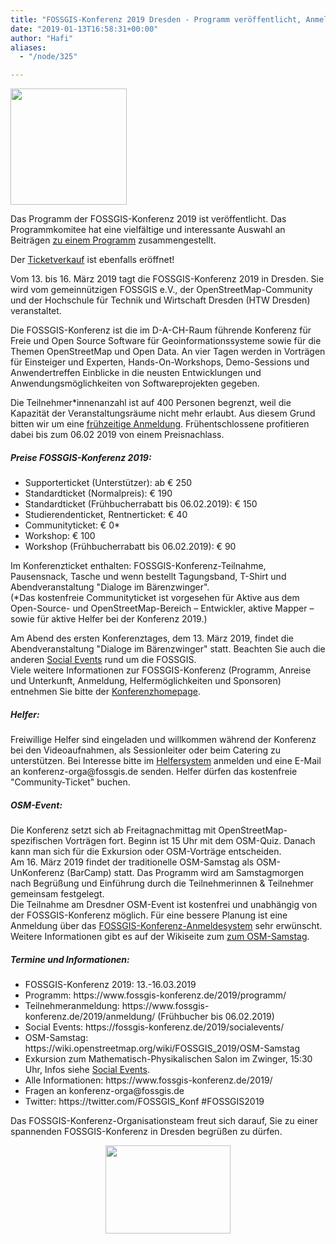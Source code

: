 ```yaml
---
title: "FOSSGIS-Konferenz 2019 Dresden - Programm veröffentlicht, Anmeldung eröffnet"
date: "2019-01-13T16:58:31+00:00"
author: "Hafi"
aliases:
  - "/node/325"

---
```


<img src="https://www.fossgis.de/w/images/c/c0/Dresden_Pic_Kolossos_mit-logo.png" height="186px">
<p>Das Programm der FOSSGIS-Konferenz 2019 ist veröffentlicht. Das Programmkomitee hat eine vielfältige und interessante Auswahl an Beiträgen <a href="https://www.fossgis-konferenz.de/2019/programm" target="_blank">zu einem Programm</a> zusammengestellt.</p>
<p>Der <a href="https://www.fossgis-konferenz.de/2019/anmeldung">Ticketverkauf</a> ist ebenfalls eröffnet!</p>

<p>Vom 13. bis 16. März 2019 tagt die FOSSGIS-Konferenz 2019 in Dresden. Sie wird vom gemeinnützigen FOSSGIS e.V., der OpenStreetMap-Community und der Hochschule für Technik und Wirtschaft Dresden (HTW Dresden) veranstaltet.</p>
<!--break-->
<p>Die FOSSGIS-Konferenz ist die im D-A-CH-Raum führende Konferenz für Freie und Open Source Software für Geoinformationssysteme sowie für die Themen OpenStreetMap und Open Data. An vier Tagen werden in Vorträgen für Einsteiger und Experten, Hands-On-Workshops, Demo-Sessions und Anwendertreffen Einblicke in die neusten Entwicklungen und Anwendungsmöglichkeiten von Softwareprojekten gegeben. </p>

<p>Die Teilnehmer*innenanzahl ist auf 400  Personen begrenzt, weil die Kapazität der Veranstaltungsräume nicht  mehr erlaubt. Aus diesem Grund bitten wir um eine 
<a href="https://www.fossgis-konferenz.de/2019/anmeldung/" target="_blank" alt="zur Anmeldung FOSSGIS 2019">  frühzeitige Anmeldung</a>.  Frühentschlossene profitieren dabei bis zum 06.02 2019 von einem  Preisnachlass.</p>

<h5>Preise FOSSGIS-Konferenz 2019:</h5>
<ul> 
<li>Supporterticket (Unterstützer): ab € 250</li> 
<li> Standardticket (Normalpreis): € 190</li> 
<li> Standardticket (Frühbucherrabatt bis 06.02.2019): € 150</li> 
<li>  Studierendenticket, Rentnerticket: € 40</li> 
<li>Communityticket: € 0*</li> 
<li>Workshop: € 100</li> 
<li>Workshop (Frühbucherrabatt bis 06.02.2019): € 90</li> 
</ul>
</p>
    
<p>Im Konferenzticket enthalten:  FOSSGIS-Konferenz-Teilnahme, Pausensnack, Tasche und wenn bestellt Tagungsband, T-Shirt und Abendveranstaltung "Dialoge im Bärenzwinger".<br>
(*Das kostenfreie Communityticket ist vorgesehen für Aktive aus dem  Open-Source- und OpenStreetMap-Bereich – Entwickler, aktive Mapper –  sowie für aktive Helfer bei der Konferenz 2019.)</p>

<p>Am Abend des ersten Konferenztages, dem 13. März 2019, findet die Abendveranstaltung "Dialoge im Bärenzwinger" statt. Beachten Sie auch die anderen <a href="https://fossgis-konferenz.de/2019/socialevents/">Social Events</a> rund um die FOSSGIS. <br>
Viele weitere Informationen zur FOSSGIS-Konferenz (Programm, Anreise und Unterkunft, Anmeldung, Helfermöglichkeiten und Sponsoren) entnehmen Sie bitte der <a href="https://www.fossgis-konferenz.de/2019/">Konferenzhomepage</a>.</p>

<h5>Helfer:</h5>
<p>Freiwillige Helfer sind eingeladen und willkommen während der Konferenz bei den Videoaufnahmen, als Sessionleiter oder beim Catering zu unterstützen. Bei Interesse bitte im <a href="https://helfer-2019.fossgis.de/">Helfersystem</a> anmelden und eine E-Mail an konferenz-orga@fossgis.de senden. Helfer dürfen das kostenfreie "Community-Ticket" buchen.</p>

<h5>OSM-Event:</h5>
<p>Die Konferenz setzt sich ab Freitagnachmittag mit OpenStreetMap-spezifischen Vorträgen fort. Beginn ist 15 Uhr mit dem OSM-Quiz. Danach kann man sich für die Exkursion oder OSM-Vorträge entscheiden.<br>
Am 16. März 2019 findet der traditionelle OSM-Samstag als OSM-UnKonferenz (BarCamp) statt. Das Programm wird am Samstagmorgen nach Begrüßung und Einführung durch  die Teilnehmerinnen & Teilnehmer gemeinsam festgelegt.<br>
Die Teilnahme  am Dresdner OSM-Event ist kostenfrei und unabhängig von der  FOSSGIS-Konferenz möglich. Für eine bessere Planung ist eine Anmeldung  über das <a href="https://www.fossgis-konferenz.de/2019/anmeldung/"> FOSSGIS-Konferenz-Anmeldesystem</a> sehr erwünscht. Weitere  Informationen  gibt es auf der Wikiseite zum <a href="https://wiki.openstreetmap.org/wiki/FOSSGIS_2019/OSM-Samstag">zum OSM-Samstag</a>.</p> 

<h5>Termine und Informationen:</h5>
<ul><li>FOSSGIS-Konferenz 2019: 13.-16.03.2019</li>
<li>Programm: https://www.fossgis-konferenz.de/2019/programm/ </li>
<li>Teilnehmeranmeldung: https://www.fossgis-konferenz.de/2019/anmeldung/ (Frühbucher bis 06.02.2019)</li>
<li>Social Events: https://fossgis-konferenz.de/2019/socialevents/</li>
<li>OSM-Samstag: https://wiki.openstreetmap.org/wiki/FOSSGIS_2019/OSM-Samstag</li>
<li> Exkursion zum Mathematisch-Physikalischen Salon im Zwinger, 15:30 Uhr, Infos siehe <a href="https://fossgis-konferenz.de/2019/socialevents/">Social Events</a>.</li>
<li>Alle Informationen: https://www.fossgis-konferenz.de/2019/</li>
<li>Fragen an konferenz-orga@fossgis.de</li>
<li>Twitter: https://twitter.com/FOSSGIS_Konf #FOSSGIS2019</li>
</ul></p>

<p>Das FOSSGIS-Konferenz-Organisationsteam freut sich darauf, Sie zu einer spannenden FOSSGIS-Konferenz in Dresden begrüßen zu dürfen.</p>

<p style="text-align:center"><img src="/news/legacy/Postkarte_Druck_vorn.png" style="vertical-align:bottom;width:200;height:141px"> </p>


